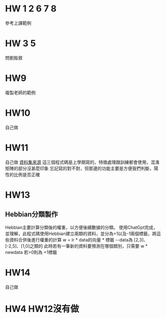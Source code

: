 # HW 1 2 6 7 8
參考上課範例

# HW 3 5
問劉銓敘

# HW9
複製老師的範例
# HW10
自己做

# HW11
自己做
[資料集來源](https://www.kaggle.com/competitions/risk-factor-prediction-of-chronic-kidney-disease)
這三個程式碼是上學期寫的，特徵處理跟訓練都會使用，混淆矩陣的部分沒甚麼印象
忘記寫的對不對，但那邊的功能主要是方便我們判斷，陽性的比例是否正確

# HW13
## Hebbian分類製作
Hebbian主要計算分類後的權重，以方便後續數據的分類。
使用ChatGpt完成，並理解，此程式碼使用Hebbian建立兩類的資料，並分為+1以及-1兩個標籤，將這些資料合併後進行權重的計算
w = lr * data的向量 * 標籤   --data為 [2,3]、[-2,5]、[1,0]之類的
此時若有一筆新的資料要預測在哪個類別，只需要
w * newdata  若>0則為 +1標籤 

# HW14
自己做

# HW4 HW12沒有做
